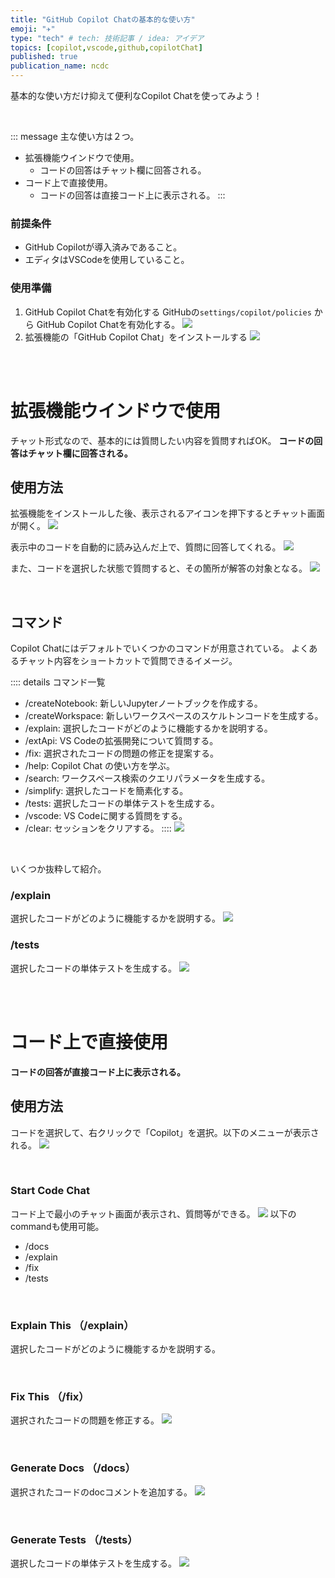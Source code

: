 ```yaml
---
title: "GitHub Copilot Chatの基本的な使い方"
emoji: "✈️"
type: "tech" # tech: 技術記事 / idea: アイデア
topics: [copilot,vscode,github,copilotChat]
published: true
publication_name: ncdc
---
```


基本的な使い方だけ抑えて便利なCopilot Chatを使ってみよう！

<br>

::: message
主な使い方は２つ。
- 拡張機能ウインドウで使用。
  - コードの回答はチャット欄に回答される。
- コード上で直接使用。
  - コードの回答は直接コード上に表示される。
:::

### 前提条件
- GitHub Copilotが導入済みであること。
- エディタはVSCodeを使用していること。

### 使用準備
1. GitHub Copilot Chatを有効化する
    GitHubの`settings/copilot/policies` から GitHub Copilot Chatを有効化する。
    ![](https://storage.googleapis.com/zenn-user-upload/6f94852f4ba0-20230822.png)
2. 拡張機能の「GitHub Copilot Chat」をインストールする
    ![](https://storage.googleapis.com/zenn-user-upload/18649cc04f18-20230822.png)

<br>
<br>


# 拡張機能ウインドウで使用
チャット形式なので、基本的には質問したい内容を質問すればOK。
**コードの回答はチャット欄に回答される。**

## 使用方法
拡張機能をインストールした後、表示されるアイコンを押下するとチャット画面が開く。
![](https://storage.googleapis.com/zenn-user-upload/b854a12a0a8c-20230822.png)

表示中のコードを自動的に読み込んだ上で、質問に回答してくれる。
![](https://storage.googleapis.com/zenn-user-upload/6a4fb739f492-20230822.png)

また、コードを選択した状態で質問すると、その箇所が解答の対象となる。
![](https://storage.googleapis.com/zenn-user-upload/c0a2ba2cd9da-20230822.png)

<br>

## コマンド
Copilot Chatにはデフォルトでいくつかのコマンドが用意されている。
よくあるチャット内容をショートカットで質問できるイメージ。

:::: details コマンド一覧
- /createNotebook: 新しいJupyterノートブックを作成する。
- /createWorkspace: 新しいワークスペースのスケルトンコードを生成する。
- /explain: 選択したコードがどのように機能するかを説明する。
- /extApi: VS Codeの拡張開発について質問する。
- /fix: 選択されたコードの問題の修正を提案する。
- /help: Copilot Chat の使い方を学ぶ。
- /search: ワークスペース検索のクエリパラメータを生成する。
- /simplify: 選択したコードを簡素化する。
- /tests: 選択したコードの単体テストを生成する。
- /vscode: VS Codeに関する質問をする。
- /clear: セッションをクリアする。
::::
![](https://storage.googleapis.com/zenn-user-upload/f79ab9924eca-20230822.png)

<br>

いくつか抜粋して紹介。
### /explain
選択したコードがどのように機能するかを説明する。
![](https://storage.googleapis.com/zenn-user-upload/f19cd10f42f7-20230822.png)

### /tests
選択したコードの単体テストを生成する。
![](https://storage.googleapis.com/zenn-user-upload/1285263922cb-20230822.png)


<br>
<br>


# コード上で直接使用
**コードの回答が直接コード上に表示される。**

## 使用方法
コードを選択して、右クリックで「Copilot」を選択。以下のメニューが表示される。
![](https://storage.googleapis.com/zenn-user-upload/c3d50c34d665-20230822.png)

<br>

### Start Code Chat
コード上で最小のチャット画面が表示され、質問等ができる。
![](https://storage.googleapis.com/zenn-user-upload/ea9e8b19b483-20230822.png)
以下のcommandも使用可能。
- /docs
- /explain
- /fix
- /tests

<br>

### Explain This （/explain）
選択したコードがどのように機能するかを説明する。

<br>

### Fix This （/fix）
選択されたコードの問題を修正する。
![](https://storage.googleapis.com/zenn-user-upload/be2f0b55cdd5-20230822.png)

<br>

### Generate Docs （/docs）
選択されたコードのdocコメントを追加する。
![](https://storage.googleapis.com/zenn-user-upload/fbffe71b01da-20230822.png)

<br>

### Generate Tests （/tests）
選択したコードの単体テストを生成する。
![](https://storage.googleapis.com/zenn-user-upload/d0fc34a49404-20230822.png)
